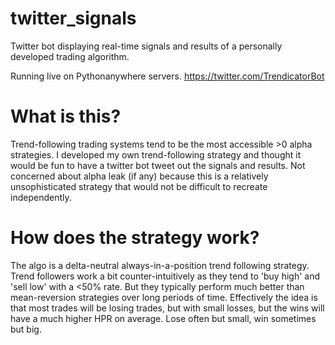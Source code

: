 # twitter_signals
Twitter bot displaying real-time signals and results of a personally developed trading algorithm.

Running live on Pythonanywhere servers. https://twitter.com/TrendicatorBot


# What is this?
Trend-following trading systems tend to be the most accessible >0 alpha strategies. I developed my own trend-following strategy and thought it would be fun to have a twitter bot tweet out the signals and results. Not concerned about alpha leak (if any) because this is a relatively unsophisticated strategy that would not be difficult to recreate independently.

# How does the strategy work?
The algo is a delta-neutral always-in-a-position trend following strategy. Trend followers work a bit counter-intuitively as they tend to 'buy high' and 'sell low' with a <50% rate. But they typically perform much better than mean-reversion strategies over long periods of time. Effectively the idea is that most trades will be losing trades, but with small losses, but the wins will have a much higher HPR on average. Lose often but small, win sometimes but big.
